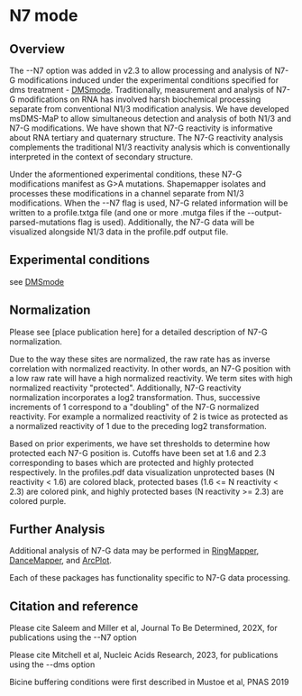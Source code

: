 <!---
NOTE:
If you're reading this, instead try opening README.html in a web browser 
or view this file from within the github repository website.

This is a github-flavored markdown file not meant to be easily readable.
-->

N7 mode
========

Overview
--------
The --N7 option was added in v2.3 to allow processing and analysis of N7-G
modifications induced under the experimental conditions specified for dms
treatment - [DMSmode](docs/dmsmode.md). Traditionally, measurement and analysis
of N7-G modifications on RNA has involved harsh biochemical processing separate
from conventional N1/3 modification analysis. We have developed msDMS-MaP to
allow simultaneous detection and analysis of both N1/3 and N7-G modifications.
We have shown that N7-G reactivity is informative about RNA tertiary and quaternary
structure. The N7-G reactivity analysis complements the traditional N1/3 reactivity
analysis which is conventionally interpreted in the context of secondary structure. 

Under the aformentioned experimental conditions, these N7-G modifications manifest
as G>A mutations. Shapemapper isolates and processes these modifications in a 
channel separate from N1/3 modifications. When the --N7 flag is used, N7-G related
information will be written to a profile.txtga file (and one or more .mutga files
if the --output-parsed-mutations flag is used). Additionally, the N7-G data will
be visualized alongside N1/3 data in the profile.pdf output file.


Experimental conditions
------------------
see [DMSmode](docs/dmsmode.md)


Normalization
-------------
Please see [place publication here] for a detailed description of N7-G normalization.

Due to the way these sites are normalized, the raw rate has as inverse correlation
with normalized reactivity. In other words, an N7-G position with a low raw rate will 
have a high normalized reactivity. We term sites with high normalized reactivity "protected".
Additionally, N7-G reactivity normalization incorporates a log2 transformation. Thus,
successive increments of 1 correspond to a "doubling" of the N7-G normalized reactivity.
For example a normalized reactivity of 2 is twice as protected as a normalized reactivity of 1
due to the preceding log2 transformation.

Based on prior experiments, we have set thresholds to determine how protected each N7-G
position is. Cutoffs have been set at 1.6 and 2.3 corresponding to bases which
are protected and highly protected respectively. In the profiles.pdf data visualization
unprotected bases (N reactivity < 1.6) are colored black, protected bases 
(1.6 <= N reactivity < 2.3) are colored pink, and highly protected bases (N reactivity >= 2.3) 
are colored purple.


Further Analysis
------------------
Additional analysis of N7-G data may be performed in [RingMapper](https://github.com/Weeks-UNC/RingMapper), [DanceMapper](https://github.com/MustoeLab/DanceMapper), and [ArcPlot](https://github.com/MustoeLab/StructureAnalysisTools).

Each of these packages has functionality specific to N7-G data processing.


Citation and reference
----------------------
Please cite Saleem and Miller et al, Journal To Be Determined, 202X, for publications using the --N7 option

Please cite Mitchell et al, Nucleic Acids Research, 2023, for publications using the --dms option

Bicine buffering conditions were first described in Mustoe et al, PNAS 2019

